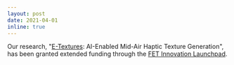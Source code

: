 ```yaml
---
layout: post
date: 2021-04-01
inline: true
---
```


Our research, "[E-Textures](https://hreality.eu/textures): AI-Enabled Mid-Air Haptic Texture Generation", has been granted extended funding through the [FET Innovation Launchpad](https://cordis.europa.eu/project/id/101034493).